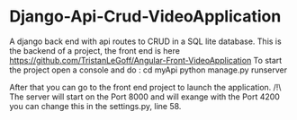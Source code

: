 # Django-Api-Crud-VideoApplication
A django back end with api routes to CRUD in a SQL lite database.
This is the backend of a project, the front end is here https://github.com/TristanLeGoff/Angular-Front-VideoApplication 
To start the project open a console and do : 
cd myApi
python manage.py runserver

After that you can go to the front end project to launch the application.
/!\ The server will start on the Port 8000 and will exange with the Port 4200 you can change this in the settings.py, line 58.
